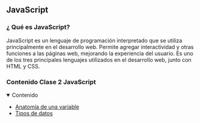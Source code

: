 
## JavaScript

### ¿ Qué es JavaScript?

JavaScript es un lenguaje de programación interpretado que se utiliza principalmente en el desarrollo web. Permite agregar interactividad y otras funciones a las páginas web, mejorando la experiencia del usuario. Es uno de los tres principales lenguajes utilizados en el desarrollo web, junto con HTML y CSS.

### Contenido Clase 2 JavaScript

<details open>
<summary>Contenido</summary>

- [Anatomía de una variable](./variable/variable.md)
- [Tipos de datos](./tiposdedatos/tiposDato.md)

</details>